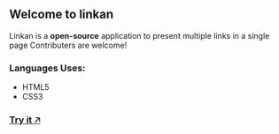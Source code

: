 ## Welcome to linkan

Linkan is a **open-source** application to present multiple links in a single page
Contributers are welcome!
### Languages Uses:

- HTML5
- CSS3
### [Try it 🡥](https://tinkerhub.org/Linkan/)
